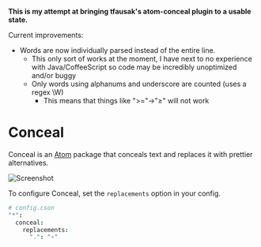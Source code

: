 **This is my attempt at bringing tfausak's atom-conceal plugin to a usable state.**

Current improvements:
- Words are now individually parsed instead of the entire line.
  - This only sort of works at the moment, I have next to no experience with Java/CoffeeScript so code may be incredibly unoptimized and/or buggy
  - Only words using alphanums and underscore are counted (uses a regex \W)
    - This means that things like ">="→"≥" will not work

# Conceal

Conceal is an [Atom][] package that conceals text and replaces it with prettier
alternatives.

![Screenshot][]

To configure Conceal, set the `replacements` option in your config.

``` cson
# config.cson
"*":
  conceal:
    replacements:
      ".": "∘"
```

[atom]: https://atom.io
[screenshot]: https://i.imgur.com/MxEX9hN.png
